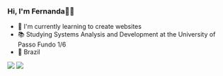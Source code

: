 ### Hi, I'm Fernanda👋🏻

- 🌱 I'm currently learning to create websites
- 📚 Studying Systems Analysis and Development at the University of Passo Fundo 1/6
- 📍 Brazil

<div> 
  <a href = "mailto:205657@upf.br"><img src="https://img.shields.io/badge/-Gmail-%23333?style=for-the-badge&logo=gmail&logoColor=white" target="_blank"></a>
  <a href="https://www.linkedin.com/in/fernanda-ihjaz" target="_blank"><img src="https://img.shields.io/badge/-LinkedIn-%230077B5?style=for-the-badge&logo=linkedin&logoColor=white" target="_blank"></a> 
  
</div>
